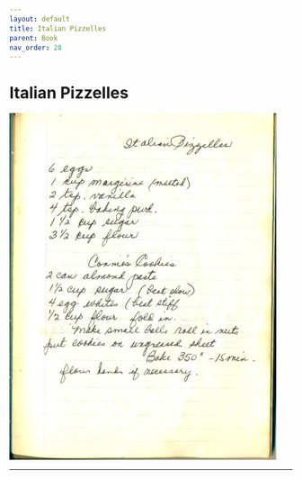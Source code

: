 ```yaml
---
layout: default
title: Italian Pizzelles
parent: Book
nav_order: 28
---
```


# Italian Pizzelles
![Italian Pizzelles](/recipe-images/pages/page-28.jpg)

---
